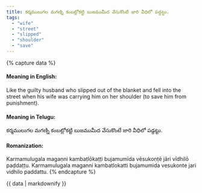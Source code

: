 ```yaml
---
title: కర్మములుగల మగణ్ని కంబట్లోకట్టి బుజముమీద వేసుకొంటే జారి వీధిలో పడ్దట్టు.
tags:
  - "wife"
  - "street"
  - "slipped"
  - "shoulder"
  - "save"
---
```


{% capture data %}
#### Meaning in English:
Like the guilty husband who slipped out of the blanket and fell into the street when his wife was carrying him on her shoulder (to save him from punishment).

#### Meaning in Telugu:
కర్మములుగల మగణ్ని కంబట్లోకట్టి బుజముమీద వేసుకొంటే జారి వీధిలో పడ్దట్టు.

#### Romanization:
Karmamulugala magaṇni kambaṭlōkaṭṭi bujamumīda vēsukoṇṭē jāri vīdhilō paḍdaṭṭu.
Karmamulugala maganni kambatlokatti bujamumida vesukonte jari vidhilo paddattu.
{% endcapture %}

{{ data | markdownify }}


